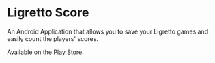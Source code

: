 # Ligretto Score

An Android Application that allows you to save your Ligretto games and easily count the players' scores.

Available on the [Play Store](https://play.google.com/store/apps/details?id=ch.lburgy.ligrettoscore).
